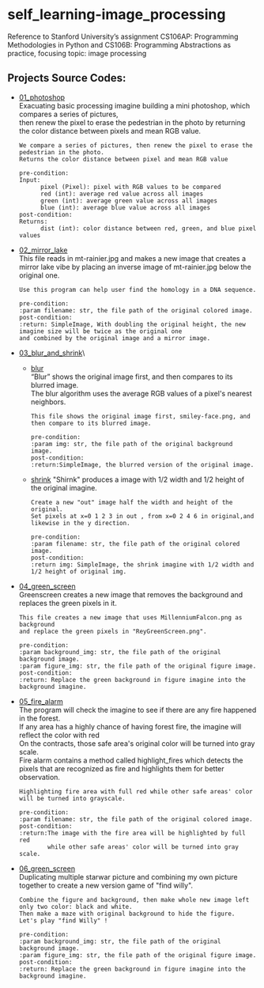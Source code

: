 # self_learning-image_processing
Reference to Stanford University’s assignment CS106AP: Programming Methodologies in Python and CS106B: Programming Abstractions as practice, focusing topic:  image processing
## Projects Source Codes:
* [01_photoshop](https://github.com/An022/self_learning-image_processing/edit/main/01_photoshop/stanCodoshop.py)\
  Exacuating basic processing imagine building a mini photoshop, which compares a series of pictures,\
  then renew the pixel to erase the pedestrian in the photo by returning the color distance between pixels and mean RGB value.

  ```
  We compare a series of pictures, then renew the pixel to erase the pedestrian in the photo.
  Returns the color distance between pixel and mean RGB value
  
  pre-condition:
  Input:
        pixel (Pixel): pixel with RGB values to be compared
        red (int): average red value across all images
        green (int): average green value across all images
        blue (int): average blue value across all images
  post-condition: 
  Returns:
        dist (int): color distance between red, green, and blue pixel values
  ```
* [02_mirror_lake](https://github.com/An022/self_learning-image_processing/blob/main/02_mirror_lake/mirror_lake.py)\
  This file reads in mt-rainier.jpg and makes a new image that creates a mirror lake vibe by placing an inverse image of mt-rainier.jpg below the original one.
  
  ```
  Use this program can help user find the homology in a DNA sequence.
  
  pre-condition: 
  :param filename: str, the file path of the original colored image.
  post-condition: 
  :return: SimpleImage, With doubling the original height, the new imagine size will be twice as the original one
  and combined by the original image and a mirror image.
  ```
* [03_blur_and_shrink](https://github.com/An022/self_learning-image_processing/tree/main/03_blur_and_shrink)\
  * [blur](https://github.com/An022/self_learning-image_processing/blob/main/03_blur_and_shrink/blur.py)\
    “Blur” shows the original image first, and then compares to its blurred image.\
    The blur algorithm uses the average RGB values of a pixel's nearest neighbors.

    ```
    This file shows the original image first, smiley-face.png, and then compare to its blurred image. 

    pre-condition: 
    :param img: str, the file path of the original background image.
    post-condition: 
    :return:SimpleImage, the blurred version of the original image.
    ```
  * [shrink](https://github.com/An022/self_learning-image_processing/blob/main/03_blur_and_shrink/shrink.py)
    "Shirnk" produces a image with 1/2 width and 1/2 height of the original imagine.

    ```
    Create a new "out" image half the width and height of the original.
    Set pixels at x=0 1 2 3 in out , from x=0 2 4 6 in original,and likewise in the y direction.

    pre-condition: 
    :param filename: str, the file path of the original colored image.
    post-condition:
    :return img: SimpleImage, the shrink imagine with 1/2 width and 1/2 height of original img.
    ```
* [04_green_screen](https://github.com/An022/self_learning-image_processing/blob/main/04_green_screen/green_screen.py)\
  Greenscreen creates a new image that removes the background and replaces the green pixels in it.

  ```
  This file creates a new image that uses MillenniumFalcon.png as background
  and replace the green pixels in "ReyGreenScreen.png".
  
  pre-condition:
  :param background_img: str, the file path of the original background image.
  :param figure_img: str, the file path of the original figure image.
  post-condition:
  :return: Replace the green background in figure imagine into the background imagine.
  ```
* [05_fire_alarm](https://github.com/An022/self_learning-image_processing/blob/main/05_fire_alarm/fire_alarm.py)\
  The program will check the imagine to see if there are any fire happened in the forest.\
  If any area has a highly chance of having forest fire, the imagine will reflect the color with red\
  On the contracts, those safe area's original color will be turned into gray scale.\
  Fire alarm contains a method called highlight_fires which detects the pixels that are recognized as fire and highlights them for better observation.

  ```
  Highlighting fire area with full red while other safe areas' color will be turned into grayscale.
  
  pre-condition:
  :param filename: str, the file path of the original colored image.
  post-condition:
  :return:The image with the fire area will be highlighted by full red 
          while other safe areas' color will be turned into gray scale.
  ```
* [06_green_screen](https://github.com/An022/self_learning-image_processing/blob/main/06_find_willy/find_willy.py)\
  Duplicating multiple starwar picture and combining my own picture together to create a new version game of "find willy".

  ```
  Combine the figure and background, then make whole new image left only two color: black and white.
  Then make a maze with original background to hide the figure.
  Let's play "find Willy" !
  
  pre-condition:
  :param background_img: str, the file path of the original background image.
  :param figure_img: str, the file path of the original figure image.
  post-condition:
  :return: Replace the green background in figure imagine into the background imagine.
  ```
  
